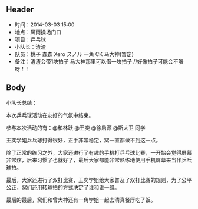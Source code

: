 ## Header

* 时间：2014-03-03 15:00
* 地点：风雨操场门口 
* 项目：乒乓球
* 小队长：渣渣
* 队员：桃子 森森  Xero スノル  一角 CK 马大神(暂定)
* 备注：渣渣会带1块拍子 马大神那里可以借一块拍子 //好像拍子可能会不够呀！！

## Body

小队长总结：

本次乒乓球活动在友好的气氛中结束。

参与本次活动的有：@和林跃 @王奕 @徐启源 @斯大卫 同学

王奕学姐乒乓球打得很好，正手非常稳定，窝一直都做不到这一点。

除了正常的练习之外，大家还进行了有趣的手机打乒乓球比赛，一开始会觉得屏幕非常疼，后来习惯了也就好了，最后大家都能非常熟练地使用手机屏幕来当作乒乓球拍。

最后，大家还进行了双打比赛，王奕学姐给大家普及了双打比赛的规则，为了公平公正，窝们还用转球拍的方式决定了谁和谁一组。

最后的最后，窝们和曾大神还有一角学姐一起去清真餐厅吃了饭。

